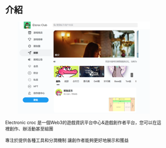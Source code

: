 # 介紹



<figure><img src=".gitbook/assets/螢幕擷取畫面 2024-09-11 002456.png" alt=""><figcaption></figcaption></figure>

Electronic croc 是一個Web3的遊戲資訊平台中心&遊戲創作者平台，您可以在這裡創作、辦活動甚至組團\
\
專注於提供各種工具和分潤機制   讓創作者能夠更好地展示和獲益
